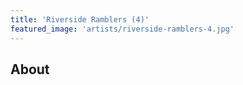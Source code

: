 ```yaml
---
title: 'Riverside Ramblers (4)'
featured_image: 'artists/riverside-ramblers-4.jpg'
---
```


## About


